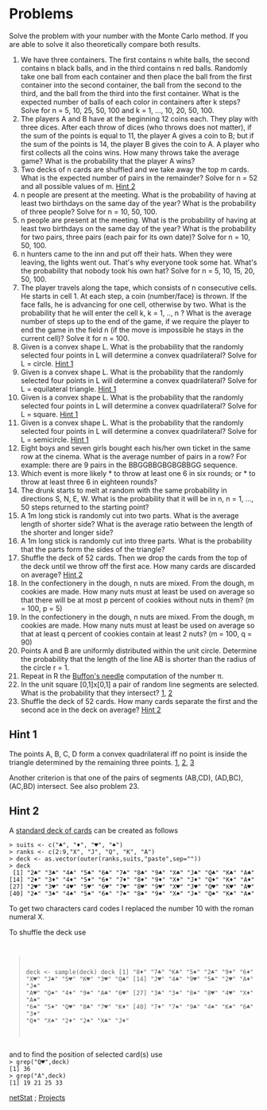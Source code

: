 # Problems 

Solve the problem with your number with the Monte Carlo method. If you are able to solve it also theoretically compare both results.

  1. We have three containers. The first contains n white balls, the second contains  n  black balls, and in the third contains  n  red balls. Randomly take one ball from each container and then place the ball from the first container into the second container, the ball from the second to the third, and the ball from the third into the first container. What is the expected number of balls of each color in containers after  k  steps? Solve for n = 5, 10, 25, 50, 100 and k = 1, ..., 10, 20, 50, 100.
  1. The players  A  and  B  have at the beginning 12 coins each. They play with three dices. After each throw of dices (who throws does not matter), if the sum of the points is equal to 11, the player A gives a coin to B; but if the sum of the points is 14, the player B  gives the coin to  A. A player who first collects all the coins wins. How many throws take the average game? What is the probability that the player A wins?
  1. Two decks of n  cards are shuffled and we take away the top  m cards. What is the expected number of pairs in the remainder? Solve for n = 52 and all possible values of m. [Hint 2](#hint-2)
  1. n  people are present at the meeting. What is the probability of having at least two birthdays on the same day of the year? What is the probability of three people? Solve for n = 10, 50, 100.
  1. n  people are present at the meeting. What is the probability of having at least two birthdays on the same day of the year? What is the probability for two pairs, three pairs (each pair for its own date)? Solve for n = 10, 50, 100.
  1. n hunters came to the inn and put off their hats. When they were leaving, the lights went out. That's why everyone took some hat. What's the probability that nobody took his own hat? Solve for n = 5, 10, 15, 20, 50, 100.
  1. The player travels along the tape, which consists of  n  consecutive cells. He starts in cell 1. At each step, a coin (number/face) is thrown. If the face falls, he is advancing for one cell, otherwise by two. What is the probability that he will enter the cell k, k = 1, .., n ? What is the average number of steps up to the end of the game, if we require the player to end the game in the field  n (if the move is impossible he stays in the current cell)? Solve it for n = 100.
  1. Given is a convex shape L. What is the probability that the randomly selected four points in L will determine a convex quadrilateral? Solve for L = circle. [Hint 1](#hint-1)
  1. Given is a convex shape L. What is the probability that the randomly selected four points in L will determine a convex quadrilateral? Solve for L = equilateral triangle. [Hint 1](#hint-1)
  1. Given is a convex shape L. What is the probability that the randomly selected four points in L will determine a convex quadrilateral? Solve for L = square. [Hint 1](#hint-1)
  1. Given is a convex shape L. What is the probability that the randomly selected four points in L will determine a convex quadrilateral? Solve for L = semicircle. [Hint 1](#hint-1)
  1. Eight boys and seven girls bought each his/her own ticket in the same row at the cinema. What is the average number of pairs in a row? For example: there are 9 pairs in the BBGGBBGBGBGBBGG sequence.
  1. Which event is more likely
    *  to throw at least one 6 in six rounds; or
    *  to throw at least three 6 in eighteen rounds?
  1. The drunk starts to melt at random with the same probability in directions S, N, E, W. What is the probability that it will be in n, n = 1, ..., 50 steps returned to the starting point?
  1. A  1m  long stick is randomly cut into two parts. What is the average length of shorter side? What is the average ratio between the length of the shorter and longer side?
  1. A  1m  long stick is randomly cut into three parts. What is the probability that the parts form the sides of the triangle?
  1. Shuffle the deck of 52 cards. Then we drop the cards from the top of the deck until we throw off the first ace. How many cards are discarded on average? [Hint 2](#hint-2)
  1. In the confectionery in the dough, n nuts are mixed. From the dough, m cookies are made. How many nuts must at least be used on average so that there will be at most p percent of cookies without nuts in them? (m = 100, p = 5)
  1. In the confectionery in the dough, n nuts are mixed. From the dough, m cookies are made. How many nuts must at least be used on average so that at least q percent of cookies contain at least 2 nuts? (m = 100, q = 90)
  1. Points A and B are uniformly distributed within the unit circle. Determine the probability that the length of the line AB is shorter than the radius of the circle r = 1.
  1. Repeat in R the [Buffon's needle](https://en.wikipedia.org/wiki/Buffon%27s_needle_problem) computation of the number π.
  1. In the unit square [0,1]x[0,1] a pair of random line segments are selected. What is the probability that they intersect? [1](https://www.geeksforgeeks.org/check-if-two-given-line-segments-intersect/), [2](https://stackoverflow.com/questions/563198/how-do-you-detect-where-two-line-segments-intersect)
  1. Shuffle the deck of 52 cards. How many cards separate the first and the second ace in the deck on average? [Hint 2](#hint-2)


## Hint 1 

The points A, B, C, D form a convex quadrilateral iff no point is inside the triangle determined by the remaining three points. [1](https://stackoverflow.com/questions/2049582/how-to-determine-if-a-point-is-in-a-2d-triangle), [2](http://totologic.blogspot.com/2014/01/accurate-point-in-triangle-test.html), [3](https://stackoverflow.com/questions/9513107/find-if-4-points-form-a-quadrilateral)

Another criterion is that one of the pairs of segments  (AB,CD), (AD,BC), (AC,BD) intersect. See also problem 23.	

## Hint 2 

A [standard deck of cards](https://en.wikipedia.org/wiki/Standard_52-card_deck) can be created as follows
```
> suits <- c("♣", "♦", "♥", "♠")
> ranks <- c(2:9,"X", "J", "Q", "K", "A")
> deck <- as.vector(outer(ranks,suits,"paste",sep=""))
> deck
 [1] "2♣" "3♣" "4♣" "5♣" "6♣" "7♣" "8♣" "9♣" "X♣" "J♣" "Q♣" "K♣" "A♣"
[14] "2♦" "3♦" "4♦" "5♦" "6♦" "7♦" "8♦" "9♦" "X♦" "J♦" "Q♦" "K♦" "A♦"
[27] "2♥" "3♥" "4♥" "5♥" "6♥" "7♥" "8♥" "9♥" "X♥" "J♥" "Q♥" "K♥" "A♥"
[40] "2♠" "3♠" "4♠" "5♠" "6♠" "7♠" "8♠" "9♠" "X♠" "J♠" "Q♠" "K♠" "A♠"
```
To get two characters card codes I replaced the number 10 with the roman numeral X.

To shuffle the deck use
<code>
> deck <- sample(deck)
> deck
 [1] "8♦" "7♣" "K♣" "5♠" "2♣" "9♦" "6♦" "X♥" "J♣" "5♥" "K♥" "3♥" "Q♣"
[14] "J♥" "4♣" "9♥" "5♣" "2♥" "A♦" "J♠" "A♥" "Q♠" "4♦" "9♠" "A♣" "6♥"
[27] "3♣" "3♠" "8♠" "8♥" "4♥" "X♦" "A♠" "6♠" "5♦" "Q♥" "8♣" "7♥" "K♦"
[40] "7♦" "7♠" "9♣" "4♠" "K♠" "6♣" "3♦" "Q♦" "X♠" "2♦" "2♠" "X♣" "J♦"
</code>
and to find the position of selected card(s) use
<code>
> grep("Q♥",deck)
[1] 36
> grep("A",deck)
[1] 19 21 25 33
</code>

[netStat](../2024.md) ; [Projects](stu.md)


